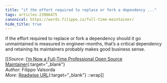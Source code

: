 ```yaml
---
title: "if the effort required to replace or fork a dependency ..."
tags: articles-23966475
canonical: https://words.filippo.io/full-time-maintainer/
hide_title: true
---
```


if the effort required to replace or fork a dependency should it go unmaintained is measured in engineer-months, that’s a critical dependency and retaining its maintainers probably makes good business sense.


[[_Source_: [I’m Now a Full-Time Professional Open Source Maintainer](https://words.filippo.io/full-time-maintainer/){:target="_blank"}<br>
_Author_: Filippo Valsorda<br>
_More_: [Readwise URL](https://readwise.io/open/468476805){:target="_blank"}
::wrap]]